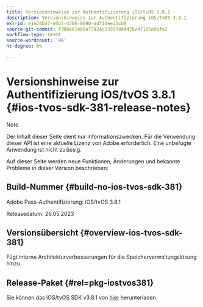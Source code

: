 ```yaml
---
title: Versionshinweise zur Authentifizierung iOS/tvOS 3.8.1
description: Versionshinweise zur Authentifizierung iOS/tvOS 3.8.1
exl-id: e1e24b47-e5b7-4706-8690-ad71dee35cb8
source-git-commit: f30b6814b8a77424c13337d44d7b247105e0bfe2
workflow-type: tm+mt
source-wordcount: '96'
ht-degree: 0%

---
```


# Versionshinweise zur Authentifizierung iOS/tvOS 3.8.1 {#ios-tvos-sdk-381-release-notes}

>[!NOTE]
>
>Der Inhalt dieser Seite dient nur Informationszwecken. Für die Verwendung dieser API ist eine aktuelle Lizenz von Adobe erforderlich. Eine unbefugte Anwendung ist nicht zulässig.

Auf dieser Seite werden neue Funktionen, Änderungen und bekannte Probleme in dieser Version beschrieben:

## Build-Nummer {#build-no-ios-tvos-sdk-381}

Adobe Pass-Authentifizierung: iOS/tvOS 3.8.1

Releasedatum: 26.05.2023



## Versionsübersicht {#overview-ios-tvos-sdk-381}

Fügt interne Architekturverbesserungen für die Speicherverwaltungslösung hinzu.

## Release-Paket {#rel=pkg-iostvos381}

Sie können das iOS/tvOS SDK v3.8.1 von [hier](https://tve.zendesk.com/hc/en-us/articles/204963209) herunterladen.
